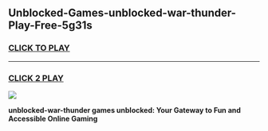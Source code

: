 
## Unblocked-Games-unblocked-war-thunder-Play-Free-5g31s
<h3>
<a href="https://premium76.site?title=unblocked-war-thunder&ref=18A1">CLICK TO PLAY</a></h3>
<hr>

<h3>
<a href="https://premium76.site?title=unblocked-war-thunder&ref=18A1">CLICK 2 PLAY</a>
  
</h3>

<a href="https://premium76.site?title=unblocked-war-thunder&ref=18A1"><img src="https://clearcache.store/games.png"></a>


**unblocked-war-thunder games unblocked: Your Gateway to Fun and Accessible Online Gaming**
